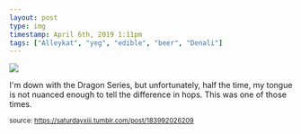 ```yaml
---
layout: post
type: img
timestamp: April 6th, 2019 1:11pm
tags: ["Alleykat", "yeg", "edible", "beer", "Denali"]
---
```

<img src="https://saturdayxiii.github.io/media/183992026209.jpg"/>

I'm down with the Dragon Series, but unfortunately, half the time, my tongue is not nuanced enough to tell the difference in hops.  This was one of those times.
 
  
<small>source: https://saturdayxiii.tumblr.com/post/183992026209</small>